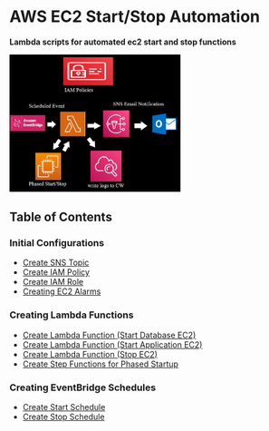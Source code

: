 # AWS EC2 Start/Stop Automation
**Lambda scripts for automated ec2 start and stop functions**

<img src="/source/images/iam/lambda_flow.png" width=60% height=50%>
 
 
## Table of Contents
### Initial Configurations
- [Create SNS Topic]()
- [Create IAM Policy](how_to/create_iam_policy.md)
- [Create IAM Role](how_to/create_iam_role.md)
- [Creating EC2 Alarms]()

### Creating Lambda Functions
- [Create Lambda Function (Start Database EC2)]()
- [Create Lambda Function (Start Application EC2)]()
- [Create Lambda Function (Stop EC2)]()
- [Create Step Functions for Phased Startup]()

### Creating EventBridge Schedules
- [Create Start Schedule]()
- [Create Stop Schedule]()
